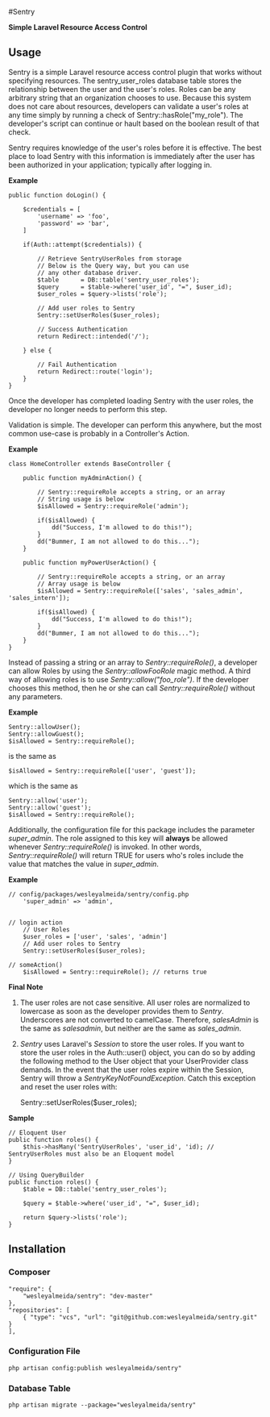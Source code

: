 #Sentry

**Simple Laravel Resource Access Control**

## Usage
Sentry is a simple Laravel resource access control plugin that works without specifying resources.  The 
sentry_user_roles database table stores the relationship between the user and the user's roles.  Roles can be any 
arbitrary string that an organization chooses to use. Because this system does not care about resources, developers 
can validate a user's roles at any time simply by running a check of Sentry::hasRole("my_role").  The developer's 
script can continue or hault based on the boolean result of that check.  

Sentry requires knowledge of the user's roles before it is effective.  The best place to load Sentry with this 
information is immediately after the user has been authorized in your application; typically after logging in.  

**Example**

    public function doLogin() {
    
        $credentials = [
            'username' => 'foo',
            'password' => 'bar',
        ]
    
        if(Auth::attempt($credentials)) {

            // Retrieve SentryUserRoles from storage
            // Below is the Query way, but you can use
            // any other database driver.
            $table      = DB::table('sentry_user_roles');
            $query      = $table->where('user_id', "=", $user_id);
            $user_roles = $query->lists('role');
            
            // Add user roles to Sentry
            Sentry::setUserRoles($user_roles);
            
            // Success Authentication
            return Redirect::intended('/');
            
        } else {
            
            // Fail Authentication
            return Redirect::route('login');
        }
    }
    
Once the developer has completed loading Sentry with the user roles, the developer no longer needs to perform this 
step.  

Validation is simple.  The developer can perform this anywhere, but the most common use-case is probably in a 
Controller's Action.  

**Example**

    class HomeController extends BaseController {
    
        public function myAdminAction() {
        
            // Sentry::requireRole accepts a string, or an array
            // String usage is below
            $isAllowed = Sentry::requireRole('admin');
    
            if($isAllowed) {
                dd("Success, I'm allowed to do this!");
            }
            dd("Bummer, I am not allowed to do this...");
        }
        
        public function myPowerUserAction() {
        
            // Sentry::requireRole accepts a string, or an array
            // Array usage is below
            $isAllowed = Sentry::requireRole(['sales', 'sales_admin', 'sales_intern']);
    
            if($isAllowed) {
                dd("Success, I'm allowed to do this!");
            }
            dd("Bummer, I am not allowed to do this...");
        }
    }
    
Instead of passing a string or an array to _Sentry::requireRole()_, a developer can allow Roles by using the 
_Sentry::allowFooRole_ magic method. A third way of allowing roles is to use _Sentry::allow("foo_role")_. If the 
developer chooses this method, then he or she can call _Sentry::requireRole()_ without any parameters.  

**Example**

    Sentry::allowUser();
    Sentry::allowGuest();
    $isAllowed = Sentry::requireRole();
    
is the same as 

    $isAllowed = Sentry::requireRole(['user', 'guest']);
    
which is the same as 

    Sentry::allow('user');
    Sentry::allow('guest');
    $isAllowed = Sentry::requireRole();
    
Additionally, the configuration file for this package includes the parameter _super_admin_.  The role assigned to 
this key will **always** be allowed whenever _Sentry::requireRole()_ is invoked.  In other words, 
_Sentry::requireRole()_ will return TRUE for users who's roles include the value that matches the value in 
_super_admin_.

**Example**

    // config/packages/wesleyalmeida/sentry/config.php
        'super_admin' => 'admin',
    
    
    // login action
        // User Roles
        $user_roles = ['user', 'sales', 'admin']
        // Add user roles to Sentry
        Sentry::setUserRoles($user_roles);
    
    // someAction()
        $isAllowed = Sentry::requireRole(); // returns true
        
**Final Note**

1. The user roles are not case sensitive.  All user roles are normalized to lowercase as soon as the developer 
provides them to _Sentry_.  Underscores are not converted to camelCase. Therefore, _salesAdmin_ is the same as 
_salesadmin_, but neither are the same as _sales_admin_.
  
2. _Sentry_ uses Laravel's _Session_ to store the user roles.  If you want to store the user roles in the Auth::user() 
object, you can do so by adding the following method to the User object that your UserProvider class demands. In the 
event that the user roles expire within the Session, Sentry will throw a _SentryKeyNotFoundException_.  Catch this 
exception and reset the user roles with: 

  
    Sentry::setUserRoles($user_roles);
    
    
    

**Sample**

    // Eloquent User
    public function roles() {
        $this->hasMany('SentryUserRoles', 'user_id', 'id); // SentryUserRoles must also be an Eloquent model
    }
    
    // Using QueryBuilder
    public function roles() {
        $table = DB::table('sentry_user_roles');
        
        $query = $table->where('user_id', "=", $user_id);

        return $query->lists('role');
    }

## Installation

### Composer
    
    "require": {
        "wesleyalmeida/sentry": "dev-master"
    },
    "repositories": [
        { "type": "vcs", "url": "git@github.com:wesleyalmeida/sentry.git" }
    ],
    
### Configuration File
    
    php artisan config:publish wesleyalmeida/sentry"

### Database Table 

    php artisan migrate --package="wesleyalmeida/sentry"
   
